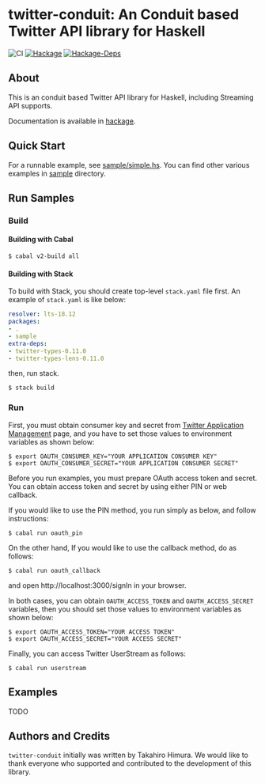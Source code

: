 # twitter-conduit: An Conduit based Twitter API library for Haskell #

![CI](https://github.com/himura/twitter-conduit/workflows/CI/badge.svg)
[![Hackage](https://img.shields.io/hackage/v/twitter-conduit.svg?style=flat)](https://hackage.haskell.org/package/twitter-conduit)
[![Hackage-Deps](https://img.shields.io/hackage-deps/v/twitter-conduit.svg)](http://packdeps.haskellers.com/feed?needle=twitter-conduit)

## About ##

This is an conduit based Twitter API library for Haskell, including Streaming API supports.

Documentation is available in [hackage](http://hackage.haskell.org/package/twitter-conduit).

## Quick Start ##

For a runnable example, see [sample/simple.hs](https://github.com/himura/twitter-conduit/blob/master/sample/simple.hs).
You can find other various examples in [sample](https://github.com/himura/twitter-conduit/tree/master/sample/) directory.

## Run Samples ##

### Build ###

#### Building with Cabal ####

~~~~
$ cabal v2-build all
~~~~

#### Building with Stack ####

To build with Stack, you should create top-level `stack.yaml` file first.
An example of `stack.yaml` is like below:

```.yaml
resolver: lts-18.12
packages:
- .
- sample
extra-deps:
- twitter-types-0.11.0
- twitter-types-lens-0.11.0
```

then, run stack.

```
$ stack build
```

### Run ###

First, you must obtain consumer key and secret from [Twitter Application Management](https://apps.twitter.com/) page,
and you have to set those values to environment variables as shown below:

~~~~
$ export OAUTH_CONSUMER_KEY="YOUR APPLICATION CONSUMER KEY"
$ export OAUTH_CONSUMER_SECRET="YOUR APPLICATION CONSUMER SECRET"
~~~~

Before you run examples, you must prepare OAuth access token and secret.
You can obtain access token and secret by using either PIN or web callback.

If you would like to use the PIN method, you run simply as below, and follow instructions:

~~~~
$ cabal run oauth_pin
~~~~

On the other hand, If you would like to use the callback method, do as follows:

~~~~
$ cabal run oauth_callback
~~~~

and open http://localhost:3000/signIn in your browser.

In both cases, you can obtain `OAUTH_ACCESS_TOKEN` and `OAUTH_ACCESS_SECRET` variables,
then you should set those values to environment variables as shown below:

~~~~
$ export OAUTH_ACCESS_TOKEN="YOUR ACCESS TOKEN"
$ export OAUTH_ACCESS_SECRET="YOUR ACCESS SECRET"
~~~~

Finally, you can access Twitter UserStream as follows:

~~~~
$ cabal run userstream
~~~~

## Examples ##

TODO

## Authors and Credits ##

`twitter-conduit` initially was written by Takahiro Himura.
We would like to thank everyone who supported and contributed to the development of this library.
